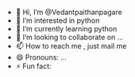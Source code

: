 - 👋 Hi, I’m @Vedantpaithanpagare
- 👀 I’m interested in python
- 🌱 I’m currently learning python
- 💞️ I’m looking to collaborate on ...
- 📫 How to reach me , just mail me
- 😄 Pronouns: ...
- ⚡ Fun fact: 

<!---
Vedantpaithanpagare/Vedantpaithanpagare is a ✨ special ✨ repository because its `README.md` (this file) appears on your GitHub profile.
You can click the Preview link to take a look at your changes.
--->
